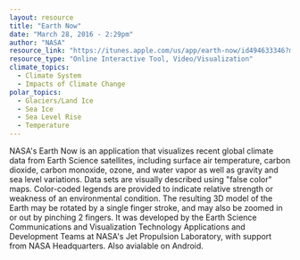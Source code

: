 ```yaml
---
layout: resource
title: "Earth Now"
date: "March 28, 2016 - 2:29pm"
author: "NASA"
resource_link: "https://itunes.apple.com/us/app/earth-now/id494633346?mt=8"
resource_type: "Online Interactive Tool, Video/Visualization"
climate_topics:
  - Climate System
  - Impacts of Climate Change
polar_topics:
  - Glaciers/Land Ice
  - Sea Ice
  - Sea Level Rise
  - Temperature
---
```


NASA's Earth Now is an application that visualizes recent global climate data from Earth Science satellites, including surface air temperature, carbon dioxide, carbon monoxide, ozone, and water vapor as well as gravity and sea level variations. Data sets are visually described using "false color" maps. Color-coded legends are provided to indicate relative strength or weakness of an environmental condition. The resulting 3D model of the Earth may be rotated by a single finger stroke, and may also be zoomed in or out by pinching 2 fingers. It was developed by the Earth Science Communications and Visualization Technology Applications and Development Teams at NASA's Jet Propulsion Laboratory, with support from NASA Headquarters. Also avialable on Android.